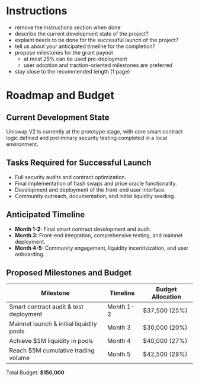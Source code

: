 # Instructions

- remove the instructions section when done
- describe the current development state of the project?
- explaint needs to be done for the successful launch of the project?
- tell us about your anticipated timeline for the completion? 
- propose milestones for the grant payout
    - at most 25% can be used pre-deployment
    - user adoption and traction-oriented milestones are preferred
- stay close to the recommended length (1 page)

# Roadmap and Budget

## Current Development State

Uniswap V2 is currently at the prototype stage, with core smart contract logic defined and preliminary security testing completed in a local environment.

## Tasks Required for Successful Launch

* Full security audits and contract optimization.
* Final implementation of flash swaps and price oracle functionality.
* Development and deployment of the front-end user interface.
* Community outreach, documentation, and initial liquidity seeding.

## Anticipated Timeline

* **Month 1-2:** Final smart contract development and audit.
* **Month 3:** Front-end integration, comprehensive testing, and mainnet deployment.
* **Month 4-5:** Community engagement, liquidity incentivization, and user onboarding.

## Proposed Milestones and Budget

| Milestone                                | Timeline  | Budget Allocation |
| ---------------------------------------- | --------- | ----------------- |
| Smart contract audit & test deployment   | Month 1-2 | \$37,500 (25%)    |
| Mainnet launch & initial liquidity pools | Month 3   | \$30,000 (20%)    |
| Achieve \$1M liquidity in pools          | Month 4   | \$40,000 (27%)    |
| Reach \$5M cumulative trading volume     | Month 5   | \$42,500 (28%)    |

Total Budget: **\$150,000**
